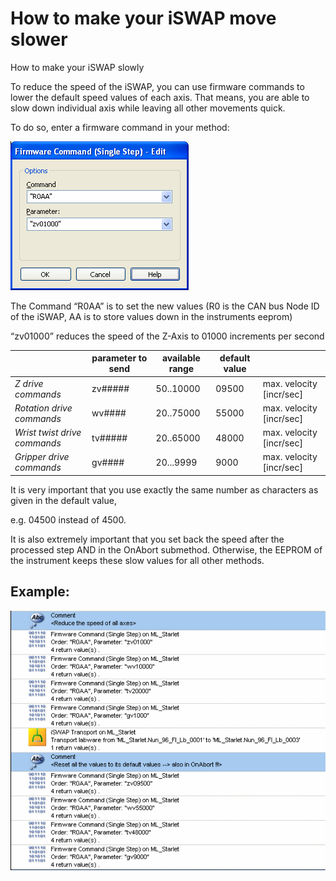 # How to make your iSWAP move slower

How to make your iSWAP slowly

To reduce the speed of the iSWAP, you can use firmware commands to lower the default speed values of each axis. That means, you are able to slow down individual axis while leaving all other movements quick.

To do so, enter a firmware command in your method:

![](<../../../.gitbook/assets/0 (8) (1).png>)

The Command “R0AA” is to set the new values (R0 is the CAN bus Node ID of the iSWAP, AA is to store values down in the instruments eeprom)

“zv01000” reduces the speed of the Z-Axis to 01000 increments per second&#x20;



|                              | parameter to send | available range | default value |                           |
| ---------------------------- | ----------------- | --------------- | ------------- | ------------------------- |
| _Z drive commands_           | zv#####           | 50..10000       | 09500         | max. velocity \[incr/sec] |
| _Rotation drive commands_    | wv####            | 20..75000       | 55000         | max. velocity \[incr/sec] |
| _Wrist twist drive commands_ | tv#####           | 20..65000       | 48000         | max. velocity \[incr/sec] |
| _Gripper drive commands_     | gv####            | 20...9999       | 9000          | max. velocity \[incr/sec] |



It is very important that you use exactly the same number as characters as given in the default value,

e.g. 04500 instead of 4500.

It is also extremely important that you set back the speed after the processed step AND in the OnAbort submethod. Otherwise, the EEPROM of the instrument keeps these slow values for all other methods.

## Example:

![](<../../../.gitbook/assets/1 (10) (1).png>)
